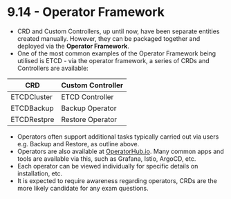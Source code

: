 # 9.14 - Operator Framework

- CRD and Custom Controllers, up until now, have been separate entities created manually. However, they can be packaged together and deployed via the **Operator Framework**.
- One of the most common examples of the Operator Framework being utilised is ETCD - via the operator framework, a series of CRDs and Controllers are available:

| CRD         | Custom Controller |
|-------------|-------------------|
| ETCDCluster | ETCD Controller   |
| ETCDBackup  | Backup Operator   |
| ETCDRestpre | Restore Operator  |

- Operators often support additional tasks typically carried out via users e.g. Backup and Restore, as outline above.
- Operators are also available at [OperatorHub.io](https://operatorhub.io). Many common apps and tools are available via this, such as Grafana, Istio, ArgoCD, etc.
- Each operator can be viewed individually for specific details on installation, etc.
- It is expected to require awareness regarding operators, CRDs are the more likely candidate for any exam questions.